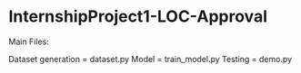 # InternshipProject1-LOC-Approval

Main Files: 

Dataset generation =  dataset.py
Model = train_model.py
Testing = demo.py
